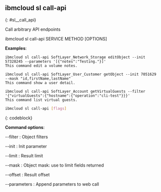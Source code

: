 


## ibmcloud sl call-api
{: #sl__call_api}

Call arbitrary API endpoints

ibmcloud sl call-api SERVICE METHOD [OPTIONS]

**Examples**:
 
	ibmcloud sl call-api SoftLayer_Network_Storage editObject --init 57328245 --parameters '[{"notes":"Testing."}]'
	This command edit a volume notes.

	ibmcloud sl call-api SoftLayer_User_Customer getObject --init 7051629 --mask "id,firstName,lastName"
	This command show a user detail.

	ibmcloud sl call-api SoftLayer_Account getVirtualGuests --filter '{"virtualGuests":{"hostname":{"operation":"cli-test"}}}'
	This command list virtual guests.

```bash
ibmcloud sl call-api [flags]
```
{: codeblock}


**Command options**:

--filter
:    Object filters

--init
:    Init parameter

--limit
:    Result limit

--mask
:    Object mask: use to limit fields returned

--offset
:    Result offset

--parameters
:    Append parameters to web call
